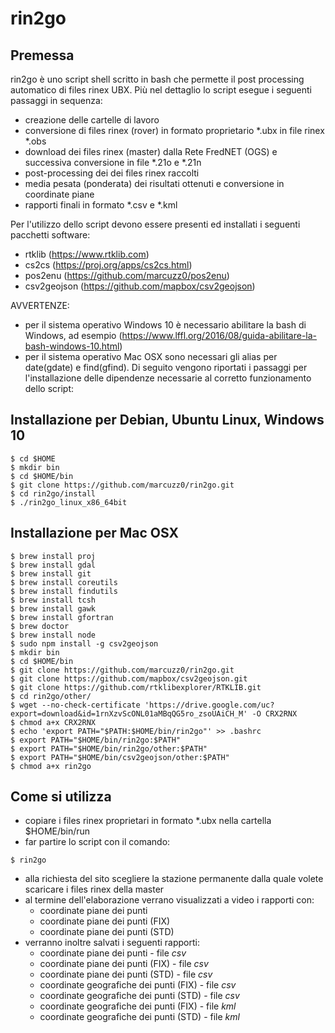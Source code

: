 # rin2go
## Premessa
rin2go è uno script shell scritto in bash che permette il post processing automatico di files rinex UBX.
Più nel dettaglio lo script esegue i seguenti passaggi in sequenza:

- creazione delle cartelle di lavoro
- conversione di files rinex (rover) in formato proprietario *.ubx in file rinex *.obs
- download dei files rinex (master) dalla Rete FredNET (OGS) e successiva conversione in file *.21o e *.21n
- post-processing dei dei files rinex raccolti
- media pesata (ponderata) dei risultati ottenuti e conversione in coordinate piane
- rapporti finali in formato *.csv e *.kml

Per l'utilizzo dello script devono essere presenti ed installati i seguenti pacchetti software:
- rtklib (https://www.rtklib.com)
- cs2cs (https://proj.org/apps/cs2cs.html)
- pos2enu (https://github.com/marcuzz0/pos2enu)
- csv2geojson (https://github.com/mapbox/csv2geojson)

AVVERTENZE:
- per il sistema operativo Windows 10 è necessario abilitare la bash di Windows, ad esempio (https://www.lffl.org/2016/08/guida-abilitare-la-bash-windows-10.html)
- per il sistema operativo Mac OSX sono necessari gli alias per date(gdate) e find(gfind).
Di seguito vengono riportati i passaggi per l'installazione delle dipendenze necessarie al corretto funzionamento dello script:

## Installazione per Debian, Ubuntu Linux, Windows 10
```
$ cd $HOME
$ mkdir bin
$ cd $HOME/bin
$ git clone https://github.com/marcuzz0/rin2go.git
$ cd rin2go/install
$ ./rin2go_linux_x86_64bit
```

## Installazione per Mac OSX
```
$ brew install proj
$ brew install gdal
$ brew install git
$ brew install coreutils
$ brew install findutils
$ brew install tcsh
$ brew install gawk
$ brew install gfortran
$ brew doctor
$ brew install node
$ sudo npm install -g csv2geojson
$ mkdir bin
$ cd $HOME/bin
$ git clone https://github.com/marcuzz0/rin2go.git
$ git clone https://github.com/mapbox/csv2geojson.git
$ git clone https://github.com/rtklibexplorer/RTKLIB.git
$ cd rin2go/other/
$ wget --no-check-certificate 'https://drive.google.com/uc?export=download&id=1rnXzvScONL01aMBqQG5ro_zsoUAiCH_M' -O CRX2RNX
$ chmod a+x CRX2RNX
$ echo 'export PATH="$PATH:$HOME/bin/rin2go"' >> .bashrc
$ export PATH="$HOME/bin/rin2go:$PATH"
$ export PATH="$HOME/bin/rin2go/other:$PATH"
$ export PATH="$HOME/bin/csv2geojson/other:$PATH"
$ chmod a+x rin2go
````

## Come si utilizza

- copiare i files rinex proprietari in formato *.ubx nella cartella $HOME/bin/run
- far partire lo script con il comando:
```
$ rin2go
```
- alla richiesta del sito scegliere la stazione permanente dalla quale volete scaricare i files rinex della master
- al termine dell'elaborazione verrano visualizzati a video i rapporti con:
	- coordinate piane dei punti 				
	- coordinate piane dei punti (FIX) 			
	- coordinate piane dei punti (STD) 			
- verranno inoltre salvati i seguenti rapporti:
	- coordinate piane dei punti 				- file *csv*
	- coordinate piane dei punti (FIX) 			- file *csv*
	- coordinate piane dei punti (STD) 			- file *csv*
	- coordinate geografiche dei punti (FIX) 	- file *csv*
	- coordinate geografiche dei punti (STD) 	- file *csv*
	- coordinate geografiche dei punti (FIX) 	- file *kml*
	- coordinate geografiche dei punti (STD) 	- file *kml*
	
	

